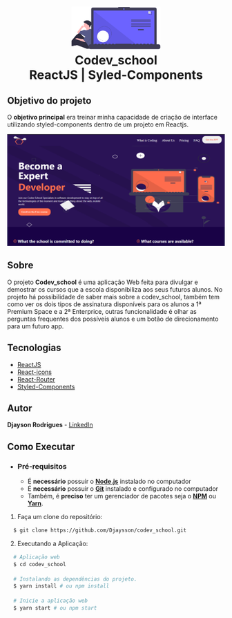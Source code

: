 <h1 align="center">
    <img alt="Logo Codev" src="././src/image/logo.png" height="100px" />
    <br>Codev_school<br/>
    ReactJS | Syled-Components
</h1>

## Objetivo do projeto 
O **objetivo principal** era treinar minha capacidade de criação de interface utilizando styled-components dentro de um projeto em Reactjs.


<p align="center">

  <img alt="design do projeto" width="650px" src="././src/image/codev.png" />
<p>

## Sobre

O projeto **Codev_school** é uma aplicação Web feita para divulgar e demostrar os cursos que a escola disponibiliza aos seus futuros alunos. No projeto há possibilidade de saber mais sobre a codev_school, também tem como ver os dois tipos de assinatura disponíveis para os alunos a 1ª Premium Space e a 2ª Enterprice, outras funcionalidade é olhar as perguntas frequentes dos possíveis alunos e um botão de direcionamento para um futuro app.

## Tecnologias
-  [ReactJS](https://reactjs.org/)
-  [React-icons](https://react-icons.github.io/react-icons/)
-  [React-Router](https://reactrouter.com/web/guides/quick-start)
-  [Styled-Components](https://styled-components.com/)

## Autor
**Djayson Rodrigues** - [LinkedIn](https://br.linkedin.com/in/djaysonrodrigues)

## Como Executar

- ### **Pré-requisitos**

  - É **necessário** possuir o **[Node.js](https://nodejs.org/en/)** instalado no computador
  - É **necessário** possuir o **[Git](https://git-scm.com/)** instalado e configurado no computador
  - Também, é **preciso** ter um gerenciador de pacotes seja o **[NPM](https://www.npmjs.com/)** ou **[Yarn](https://yarnpkg.com/)**.
 
 
1. Faça um clone do repositório:

```sh
  $ git clone https://github.com/Djaysson/codev_school.git
```

2. Executando a Aplicação:

```sh
  # Aplicação web
  $ cd codev_school

  # Instalando as dependências do projeto.
  $ yarn install # ou npm install

  # Inicie a aplicação web
  $ yarn start # ou npm start
```